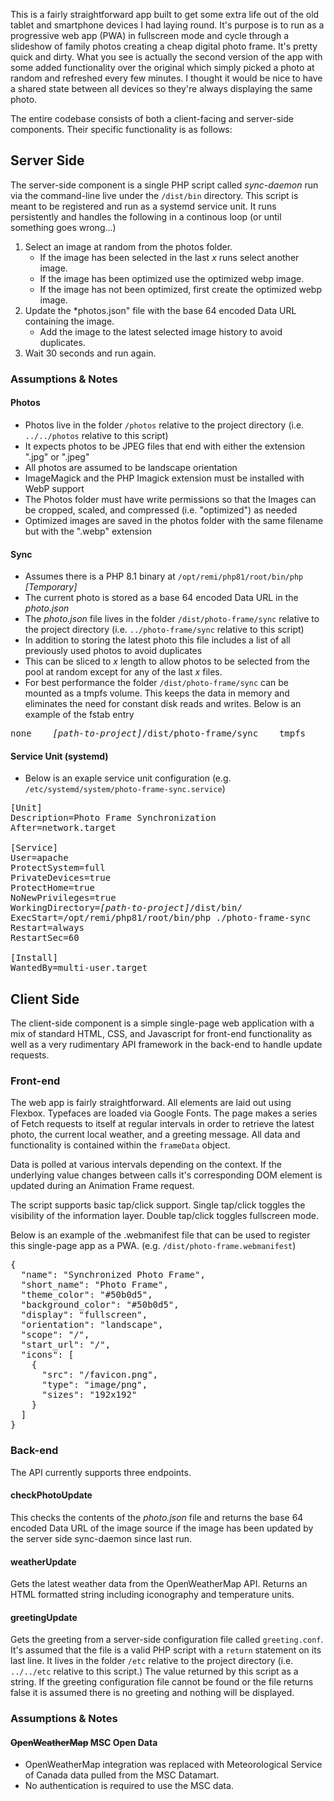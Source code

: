 This is a fairly straightforward app built to get some extra life out of the old tablet and smartphone devices I had laying round. It's purpose is to run as a progressive web app (PWA) in fullscreen mode and cycle through a slideshow of family photos creating a cheap digital photo frame. It's pretty quick and dirty. What you see is actually the second version of the app with some added functionality over the original which simply picked a photo at random and refreshed every few minutes. I thought it would be nice to have a shared state between all devices so they're always displaying the same photo.

The entire codebase consists of both a client-facing and server-side components. Their specific functionality is as follows:

## Server Side

The server-side component is a single PHP script called *sync-daemon* run via the command-line live under the `/dist/bin` directory. This script is meant to be registered and run as a systemd service unit. It runs persistently and handles the following in a continous loop (or until something goes wrong...)

1. Select an image at random from the photos folder.
    * If the image has been selected in the last *x* runs select another image.
    * If the image has been optimized use the optimized webp image.
    * If the image has not been optimized, first create the optimized webp image.
2. Update the *photos.json" file with the base 64 encoded Data URL containing the image.
    * Add the image to the latest selected image history to avoid duplicates.   
3. Wait 30 seconds and run again.

### Assumptions & Notes

#### Photos
* Photos live in the folder `/photos` relative to the project directory (i.e. `../../photos` relative to this script)
* It expects photos to be JPEG files that end with either the extension ".jpg" or ".jpeg"
* All photos are assumed to be landscape orientation
* ImageMagick and the PHP Imagick extension must be installed with WebP support
* The Photos folder must have write permissions so that the Images can be cropped, scaled, and compressed (i.e. "optimized") as needed
* Optimized images are saved in the photos folder with the same filename but with the ".webp" extension

#### Sync
* Assumes there is a PHP 8.1 binary at `/opt/remi/php81/root/bin/php` *[Temporary]*
* The current photo is stored as a base 64 encoded Data URL in the *photo.json*
* The *photo.json* file lives in the folder `/dist/photo-frame/sync` relative to the project directory (i.e. `../photo-frame/sync` relative to this script)
* In addition to storing the latest photo this file includes a list of all previously used photos to avoid duplicates
* This can be sliced to *x* length to allow photos to be selected from the pool at random except for any of the last *x* files.
* For best performance the folder `/dist/photo-frame/sync` can be mounted as a tmpfs volume. This keeps the data in memory and eliminates the need for constant disk reads and writes. Below is an example of the fstab entry

<pre>
none    <i>[path-to-project]</i>/dist/photo-frame/sync    tmpfs    defaults,size=16m,uid=apache,gid=apache    0    0
</pre>

#### Service Unit (systemd)

* Below is an exaple service unit configuration (e.g. `/etc/systemd/system/photo-frame-sync.service`)

<pre>
[Unit]
Description=Photo Frame Synchronization
After=network.target

[Service]
User=apache
ProtectSystem=full
PrivateDevices=true
ProtectHome=true
NoNewPrivileges=true
WorkingDirectory=<i>[path-to-project]</i>/dist/bin/
ExecStart=/opt/remi/php81/root/bin/php ./photo-frame-sync
Restart=always
RestartSec=60

[Install]
WantedBy=multi-user.target
</pre>

## Client Side

The client-side component is a simple single-page web application with a mix of standard HTML, CSS, and Javascript for front-end functionality as well as a very rudimentary API framework in the back-end to handle update requests.

### Front-end

The web app is fairly straightforward. All elements are laid out using Flexbox. Typefaces are loaded via Google Fonts. The page makes a series of Fetch requests to itself at regular intervals in order to retrieve the latest photo, the current local weather, and a greeting message. All data and functionality is contained within the `frameData` object.

Data is polled at various intervals depending on the context. If the underlying value changes between calls it's corresponding DOM element is updated during an Animation Frame request.

The script supports basic tap/click support. Single tap/click toggles the visibility of the information layer. Double tap/click toggles fullscreen mode.

Below is an example of the .webmanifest file that can be used to register this single-page app as a PWA. (e.g. `/dist/photo-frame.webmanifest`)

<pre>
{
  "name": "Synchronized Photo Frame",
  "short_name": "Photo Frame",
  "theme_color": "#50b0d5",
  "background_color": "#50b0d5",
  "display": "fullscreen",
  "orientation": "landscape",
  "scope": "/",
  "start_url": "/",
  "icons": [
    {
      "src": "/favicon.png",
      "type": "image/png",
      "sizes": "192x192"
    }
  ]
}
</pre>

### Back-end

The API currently supports three endpoints.

#### checkPhotoUpdate

This checks the contents of the *photo.json* file and returns the base 64 encoded Data URL of the image source if the image has been updated by the server side sync-daemon since last run.

#### weatherUpdate

Gets the latest weather data from the OpenWeatherMap API. Returns an HTML formatted string including iconography and temperature units.

#### greetingUpdate

Gets the greeting from a server-side configuration file called `greeting.conf`. It's assumed that the file is a valid PHP script with a `return` statement on its last line. It lives in the folder `/etc` relative to the project directory (i.e. `../../etc` relative to this script.) The value returned by this script as a string. If the greeting configuration file cannot be found or the file returns false it is assumed there is no greeting and nothing will be displayed.

### Assumptions & Notes

#### ~~OpenWeatherMap~~ MSC Open Data

* OpenWeatherMap integration was replaced with Meteorological Service of Canada data pulled from the MSC Datamart.
* No authentication is required to use the MSC data.
